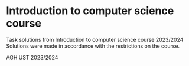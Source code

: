 # Introduction to computer science course
Task solutions from Introduction to computer science course 2023/2024 <br/>
Solutions were made in accordance with the restrictions on the course.

AGH UST
2023/2024
